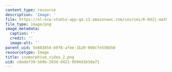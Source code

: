 ```yaml
---
content_type: resource
description: 'Image: '
file: https://ol-ocw-studio-app-qa.s3.amazonaws.com/courses/6-042j-mathematics-for-computer-science-spring-2015/c0adef39569b263dd4219594d163da71_isomorphism_video_2.png
file_type: image/png
image_metadata:
  caption: ''
  credit: ''
  image-alt: ''
parent_uid: 5e883854-b9f8-afee-1b20-89dcfe536b50
resourcetype: Image
title: isomorphism_video_2.png
uid: c0adef39-569b-263d-d421-9594d163da71
---
```

